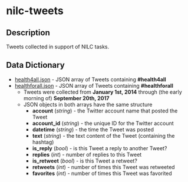 # nilc-tweets

## Description
Tweets collected in support of NILC tasks.

## Data Dictionary

* [health4all.json](https://github.com/Data4Democracy/immigration-connect/tree/master/datasets/nilc-tweets/health4all.json) - JSON array of Tweets containing **#health4all**
* [healthforall.json](https://github.com/Data4Democracy/immigration-connect/tree/master/datasets/nilc-tweets/healthforall.json) - JSON array of Tweets containing **#healthforall**
  * Tweets were collected from **January 1st, 2014** through (the early morning of) **September 20th, 2017**
  * JSON objects in both arrays have the same structure
      * **account** (*string*) - the Twitter account name that posted the Tweet
      * **account_id** (*string*) - the unique ID for the Twitter account
      * **datetime** (*string*) - the time the Tweet was posted
      * **text** (*string*) - the text content of the Tweet (containing the hashtag)
      * **is_reply** (*bool*) - is this Tweet a reply to another Tweet?
      * **replies** (*int*) - number of replies to this Tweet
      * **is_retweet** (*bool*) - is this Tweet a retweet?
      * **retweets** (*int*) - number of times this Tweet was retweeted
      * **favorites** (*int*) - number of times this Tweet was favorited
